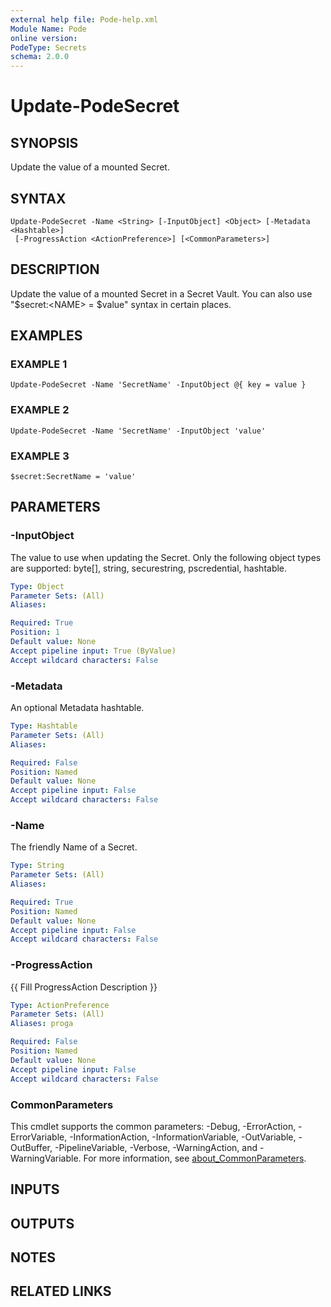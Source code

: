 ```yaml
---
external help file: Pode-help.xml
Module Name: Pode
online version:
PodeType: Secrets
schema: 2.0.0
---
```


# Update-PodeSecret

## SYNOPSIS
Update the value of a mounted Secret.

## SYNTAX

```
Update-PodeSecret -Name <String> [-InputObject] <Object> [-Metadata <Hashtable>]
 [-ProgressAction <ActionPreference>] [<CommonParameters>]
```

## DESCRIPTION
Update the value of a mounted Secret in a Secret Vault.
You can also use "$secret:\<NAME\> = $value" syntax in certain places.

## EXAMPLES

### EXAMPLE 1
```
Update-PodeSecret -Name 'SecretName' -InputObject @{ key = value }
```

### EXAMPLE 2
```
Update-PodeSecret -Name 'SecretName' -InputObject 'value'
```

### EXAMPLE 3
```
$secret:SecretName = 'value'
```

## PARAMETERS

### -InputObject
The value to use when updating the Secret.
Only the following object types are supported: byte\[\], string, securestring, pscredential, hashtable.

```yaml
Type: Object
Parameter Sets: (All)
Aliases:

Required: True
Position: 1
Default value: None
Accept pipeline input: True (ByValue)
Accept wildcard characters: False
```

### -Metadata
An optional Metadata hashtable.

```yaml
Type: Hashtable
Parameter Sets: (All)
Aliases:

Required: False
Position: Named
Default value: None
Accept pipeline input: False
Accept wildcard characters: False
```

### -Name
The friendly Name of a Secret.

```yaml
Type: String
Parameter Sets: (All)
Aliases:

Required: True
Position: Named
Default value: None
Accept pipeline input: False
Accept wildcard characters: False
```

### -ProgressAction
{{ Fill ProgressAction Description }}

```yaml
Type: ActionPreference
Parameter Sets: (All)
Aliases: proga

Required: False
Position: Named
Default value: None
Accept pipeline input: False
Accept wildcard characters: False
```

### CommonParameters
This cmdlet supports the common parameters: -Debug, -ErrorAction, -ErrorVariable, -InformationAction, -InformationVariable, -OutVariable, -OutBuffer, -PipelineVariable, -Verbose, -WarningAction, and -WarningVariable. For more information, see [about_CommonParameters](http://go.microsoft.com/fwlink/?LinkID=113216).

## INPUTS

## OUTPUTS

## NOTES

## RELATED LINKS
